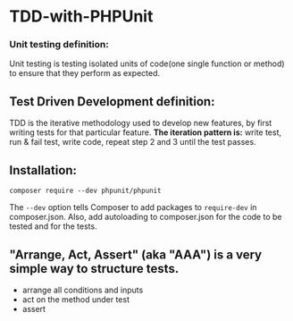 # TDD-with-PHPUnit


### **Unit testing definition:**
Unit testing is testing isolated units of code(one single function or method) to ensure that they perform as expected.

## Test Driven Development definition:
TDD is the iterative methodology used to develop new features, by first writing tests for that particular feature. 
**The iteration pattern is:** write test, run & fail test, write code, repeat step 2 and 3 until the test passes.

## Installation:
    composer require --dev phpunit/phpunit
The `--dev` option tells Composer to add packages to `require-dev` in composer.json.
Also, add autoloading to composer.json for the code to be tested and for the tests. 

## "Arrange, Act, Assert" (aka "AAA") is a very simple way to structure tests.
 * arrange all conditions and inputs
 * act on the method under test
 * assert
